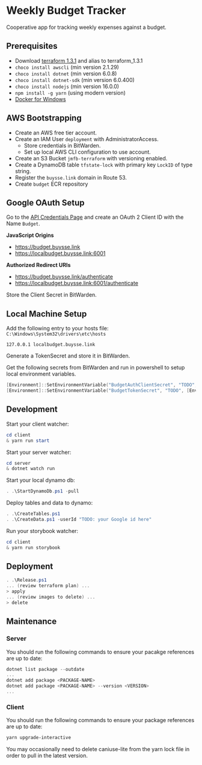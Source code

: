 # Weekly Budget Tracker

Cooperative app for tracking weekly expenses against a budget.

## Prerequisites

* Download [terraform 1.3.1](https://releases.hashicorp.com/terraform/1.3.1/terraform_1.3.1_windows_amd64.zip) and alias to terraform_1.3.1
* `choco install awscli` (min version 2.1.29)
* `choco install dotnet` (min version 6.0.8)
* `choco install dotnet-sdk` (min version 6.0.400)
* `choco install nodejs` (min version 16.0.0)
* `npm install -g yarn` (using modern version)
* [Docker for Windows](https://docs.docker.com/docker-for-windows/install/)

## AWS Bootstrapping

* Create an AWS free tier account.
* Create an IAM User `deployment` with AdministratorAccess.
	* Store credentials in BitWarden.
	* Set up local AWS CLI configuration to use account.
* Create an S3 Bucket `jmfb-terraform` with versioning enabled.
* Create a DynamoDB table `tfstate-lock` with primary key `LockID` of type string.
* Register the `buysse.link` domain in Route 53.
* Create `budget` ECR repository

## Google OAuth Setup

Go to the [API Credentials Page](https://console.cloud.google.com/apis/credentials) and create an OAuth 2 Client ID
with the Name `Budget`.

**JavaScript Origins**
* https://budget.buysse.link
* https://localbudget.buysse.link:6001

**Authorized Redirect URIs**
* https://budget.buysse.link/authenticate
* https://localbudget.buysse.link:6001/authenticate

Store the Client Secret in BitWarden.

## Local Machine Setup

Add the following entry to your hosts file: `C:\Windows\System32\drivers\etc\hosts`
```
127.0.0.1 localbudget.buysse.link
```

Generate a TokenSecret and store it in BitWarden.

Get the following secrets from BitWarden and run in powershell to setup local environment variables.
```PowerShell
[Environment]::SetEnvironmentVariable("BudgetAuthClientSecret", "TODO", [EnvironmentVariableTarget]::Machine)
[Environment]::SetEnvironmentVariable("BudgetTokenSecret", "TODO", [EnvironmentVariableTarget]::Machine)
```

## Development

Start your client watcher:
```PowerShell
cd client
& yarn run start
```

Start your server watcher:
```PowerShell
cd server
& dotnet watch run
```

Start your local dynamo db:
```PowerShell
. .\StartDynamoDb.ps1 -pull
```

Deploy tables and data to dynamo:
```PowerShell
. .\CreateTables.ps1
. .\CreateData.ps1 -userId "TODO: your Google id here"
```

Run your storybook watcher:
```PowerShell
cd client
& yarn run storybook
```

## Deployment

```PowerShell
. .\Release.ps1
... (review terraform plan) ...
> apply
... (review images to delete) ...
> delete
```

## Maintenance

### Server

You should run the following commands to ensure your pacakge references are up to date:

```PowerShell
dotnet list package --outdate
...
dotnet add package <PACKAGE-NAME>
dotnet add package <PACKAGE-NAME> --version <VERSION>
...
```

### Client

You should run the following commands to ensure your package references are up to date:

```PowerShell
yarn upgrade-interactive
```

You may occasionally need to delete caniuse-lite from the yarn lock file in order to pull in the latest version.
